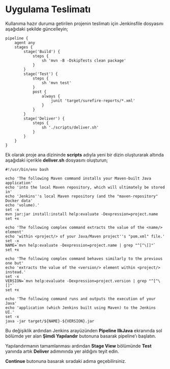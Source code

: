# Uygulama Teslimatı

Kullanıma hazır duruma getirilen projenin teslimatı için Jenkinsfile dosyasını aşağıdaki şekilde güncelleyin;

```
pipeline {
    agent any
    stages {
        stage('Build') {
            steps {
                sh 'mvn -B -DskipTests clean package'
            }
        }
        stage('Test') {
            steps {
                sh 'mvn test'
            }
            post {
                always {
                    junit 'target/surefire-reports/*.xml'
                }
            }
        }
        stage('Deliver') { 
            steps {
                sh './scripts/deliver.sh' 
            }
        }
    }
}
```

Ek olarak proje ana dizininde **scripts** adıyla yeni bir dizin oluşturarak altında aşağıdaki içerikle **deliver.sh** dosyasını oluşturun;

```
#!/usr/bin/env bash

echo 'The following Maven command installs your Maven-built Java application'
echo 'into the local Maven repository, which will ultimately be stored in'
echo 'Jenkins''s local Maven repository (and the "maven-repository" Docker data'
echo 'volume).'
set -x
mvn jar:jar install:install help:evaluate -Dexpression=project.name
set +x

echo 'The following complex command extracts the value of the <name/> element'
echo 'within <project/> of your Java/Maven project''s "pom.xml" file.'
set -x
NAME=`mvn help:evaluate -Dexpression=project.name | grep "^[^\[]"`
set +x

echo 'The following complex command behaves similarly to the previous one but'
echo 'extracts the value of the <version/> element within <project/> instead.'
set -x
VERSION=`mvn help:evaluate -Dexpression=project.version | grep "^[^\[]"`
set +x

echo 'The following command runs and outputs the execution of your Java'
echo 'application (which Jenkins built using Maven) to the Jenkins UI.'
set -x
java -jar target/${NAME}-${VERSION}.jar

```

Bu değişiklik ardından Jenkins arayüzünden **Pipeline IlkJava** ekranında sol bölümde yer alan **Şimdi Yapılandır** butonuna basarak pipeline'ı başlatın.

Yapılandırmanın tamamlanması ardından **Stage View** bölümünde **Test** yanında artık **Deliver** adımınında yer aldığını teyit edin.

**Continue** butonuna basarak sıradaki adıma geçebilirsiniz.